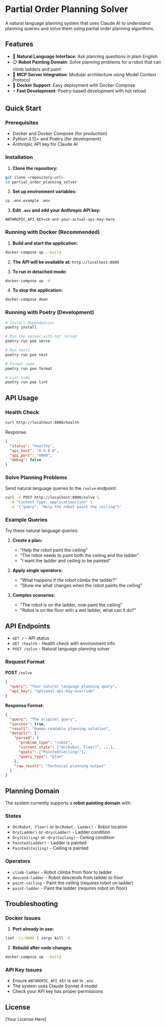 # Partial Order Planning Solver

A natural language planning system that uses Claude AI to understand planning queries and solve them using partial order planning algorithms.

## Features

- 🤖 **Natural Language Interface**: Ask planning questions in plain English
- 📋 **Robot Painting Domain**: Solve planning problems for a robot that can climb ladders and paint
- 🔧 **MCP Server Integration**: Modular architecture using Model Context Protocol
- 🐳 **Docker Support**: Easy deployment with Docker Compose
- ⚡ **Fast Development**: Poetry-based development with hot reload

## Quick Start

### Prerequisites

- Docker and Docker Compose (for production)
- Python 3.12+ and Poetry (for development)
- Anthropic API key for Claude AI

### Installation

1. **Clone the repository:**
```bash
git clone <repository-url>
cd partial_order_planning_solver
```

2. **Set up environment variables:**
```bash
cp .env.example .env
```

3. **Edit `.env` and add your Anthropic API key:**
```
ANTHROPIC_API_KEY=sk-ant-your-actual-api-key-here
```

### Running with Docker (Recommended)

1. **Build and start the application:**
```bash
docker-compose up --build
```

2. **The API will be available at:** `http://localhost:8000`

3. **To run in detached mode:**
```bash
docker-compose up -d
```

4. **To stop the application:**
```bash
docker-compose down
```

### Running with Poetry (Development)

```bash
# Install dependencies
poetry install

# Run the server with hot reload
poetry run poe serve

# Run tests
poetry run poe test

# Format code
poetry run poe format

# Lint code
poetry run poe lint
```

## API Usage

### Health Check

```bash
curl http://localhost:8000/health
```

Response:
```json
{
  "status": "healthy",
  "api_host": "0.0.0.0",
  "api_port": "8000",
  "debug": false
}
```

### Solve Planning Problems

Send natural language queries to the `/solve` endpoint:

```bash
curl -X POST http://localhost:8000/solve \
  -H "Content-Type: application/json" \
  -d '{"query": "Help the robot paint the ceiling"}'
```

### Example Queries

Try these natural language queries:

1. **Create a plan:**
   - "Help the robot paint the ceiling"
   - "The robot needs to paint both the ceiling and the ladder"
   - "I want the ladder and ceiling to be painted"

2. **Apply single operators:**
   - "What happens if the robot climbs the ladder?"
   - "Show me what changes when the robot paints the ceiling"

3. **Complex scenarios:**
   - "The robot is on the ladder, now paint the ceiling"
   - "Robot is on the floor with a wet ladder, what can it do?"

## API Endpoints

- `GET /` - API status
- `GET /health` - Health check with environment info
- `POST /solve` - Natural language planning solver

### Request Format

**POST** `/solve`

```json
{
  "query": "Your natural language planning query",
  "api_key": "optional-api-key-override"
}
```

**Response Format:**

```json
{
  "query": "The original query",
  "success": true,
  "result": "Human-readable planning solution",
  "details": {
    "parsed": {
      "problem_type": "robot",
      "current_state": ["On(Robot, Floor)", ...],
      "goals": ["Painted(Ceiling)"],
      "query_type": "plan"
    },
    "raw_result": "Technical planning output"
  }
}
```

## Planning Domain

The system currently supports a **robot painting domain** with:

### States
- `On(Robot, Floor)` or `On(Robot, Ladder)` - Robot location
- `Dry(Ladder)` or `¬Dry(Ladder)` - Ladder condition
- `Dry(Ceiling)` or `¬Dry(Ceiling)` - Ceiling condition
- `Painted(Ladder)` - Ladder is painted
- `Painted(Ceiling)` - Ceiling is painted

### Operators
- `climb-ladder` - Robot climbs from floor to ladder
- `descend-ladder` - Robot descends from ladder to floor
- `paint-ceiling` - Paint the ceiling (requires robot on ladder)
- `paint-ladder` - Paint the ladder (requires robot on floor)

## Troubleshooting

### Docker Issues

1. **Port already in use:**
```bash
lsof -ti:8000 | xargs kill -9
```

2. **Rebuild after code changes:**
```bash
docker-compose up --build
```

### API Key Issues

- Ensure `ANTHROPIC_API_KEY` is set in `.env`
- The system uses Claude Sonnet 4 model
- Check your API key has proper permissions

## License

[Your License Here]